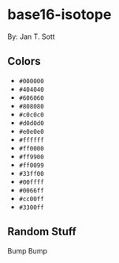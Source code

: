 # base16-isotope

By: Jan T. Sott

## Colors

* `#000000`
* `#404040`
* `#606060`
* `#808080`
* `#c0c0c0`
* `#d0d0d0`
* `#e0e0e0`
* `#ffffff`
* `#ff0000`
* `#ff9900`
* `#ff0099`
* `#33ff00`
* `#00ffff`
* `#0066ff`
* `#cc00ff`
* `#3300ff`

## Random Stuff

Bump
Bump
